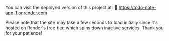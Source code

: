 You can visit the deployed version of this project at:
🔗 https://todo-note-app-1.onrender.com

Please note that the site may take a few seconds to load initially since it's hosted on Render's free tier, which spins down inactive services. Thank you for your patience!


